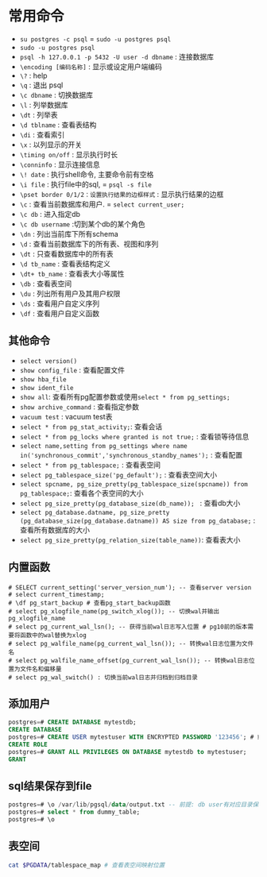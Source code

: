 # 常用命令
- `su postgres -c psql` = `sudo -u postgres psql`
- `sudo -u postgres psql`
- `psql -h 127.0.0.1 -p 5432 -U user -d dbname` : 连接数据库
- `\encoding [编码名称]` : 显示或设定用户端编码
- `\?` : help
- `\q` : 退出 psql
- `\c dbname` : 切换数据库
- `\l` : 列举数据库
- `\dt` : 列举表
- `\d tblname` : 查看表结构
- `\di` : 查看索引
- `\x` : 以列显示的开关
- `\timing on/off` : 显示执行时长
- `\conninfo` : 显示连接信息
- `\! date` : 执行shell命令, 主要命令前有空格
- `\i file` : 执行file中的sql, = `psql -s file`
- `\pset border 0/1/2：设置执行结果的边框样式` : 显示执行结果的边框
- `\c` : 查看当前数据库和用户. = `select current_user;`
- `\c db` : 进入指定db
- `\c db username` :切到某个db的某个角色
- `\dn` : 列出当前库下所有schema
- `\d` : 查看当前数据库下的所有表、视图和序列
- `\dt` : 只查看数据库中的所有表
- `\d tb_name` : 查看表结构定义
- `\dt+ tb_name` : 查看表大小等属性
- `\db` : 查看表空间
- `\du` : 列出所有用户及其用户权限
- `\ds` : 查看用户自定义序列
- `\df` : 查看用户自定义函数

## 其他命令
- `select version()`
- `show config_file` : 查看配置文件
- `show hba_file`
- `show ident_file`
- `show all`: 查看所有pg配置参数或使用`select * from pg_settings;`
- `show archive_command` : 查看指定参数
- `vacuum test` : vacuum test表
- `select * from pg_stat_activity;`: 查看会话
- `select * from pg_locks where granted is not true;` : 查看锁等待信息
- `select name,setting from pg_settings where name in('synchronous_commit','synchronous_standby_names');` : 查看配置
- `select * from pg_tablespace;` : 查看表空间
- `select pg_tablespace_size('pg_default');` : 查看表空间大小
- `select spcname, pg_size_pretty(pg_tablespace_size(spcname)) from pg_tablespace;`: 查看各个表空间的大小
- `select pg_size_pretty(pg_database_size(db_name)); ` : 查看db大小
- `select pg_database.datname, pg_size_pretty (pg_database_size(pg_database.datname)) AS size from pg_database;` : 查看所有数据库的大小
- `select pg_size_pretty(pg_relation_size(table_name))`: 查看表大小

## 内置函数
```psql
# SELECT current_setting('server_version_num'); -- 查看server version
# select current_timestamp;
# \df pg_start_backup # 查看pg_start_backup函数
# select pg_xlogfile_name(pg_switch_xlog()); -- 切换wal并输出pg_xlogfile_name
# select pg_current_wal_lsn(); -- 获得当前wal日志写入位置 # pg10前的版本需要将函数中的wal替换为xlog
# select pg_walfile_name(pg_current_wal_lsn()); -- 转换wal日志位置为文件名
# select pg_walfile_name_offset(pg_current_wal_lsn()); -- 转换wal日志位置为文件名和偏移量
# select pg_wal_switch() : 切换当前wal日志并归档到归档目录
```

## 添加用户
```sql
postgres=# CREATE DATABASE mytestdb;
CREATE DATABASE
postgres=# CREATE USER mytestuser WITH ENCRYPTED PASSWORD '123456'; # 或`create user root with password 'password';`
CREATE ROLE
postgres=# GRANT ALL PRIVILEGES ON DATABASE mytestdb to mytestuser;
GRANT
```

## sql结果保存到file
```sql
postgres=# \o /var/lib/pgsql/data/output.txt -- 前提: db user有对应目录保存文件的权限
postgres=# select * from dummy_table;
postgres=# \o
```

## 表空间
```bash
cat $PGDATA/tablespace_map # 查看表空间映射位置
```